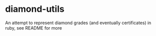 diamond-utils
=============

An attempt to represent diamond grades (and eventually certificates) in ruby, see README for more
